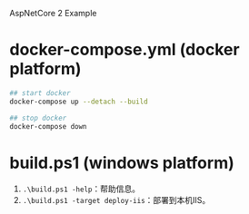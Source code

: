 AspNetCore 2 Example


# docker-compose.yml (docker platform)
```sh
## start docker
docker-compose up --detach --build

## stop docker
docker-compose down
```

# build.ps1 (windows platform)

1. `.\build.ps1 -help`：帮助信息。
1. `.\build.ps1 -target deploy-iis`：部署到本机IIS。
